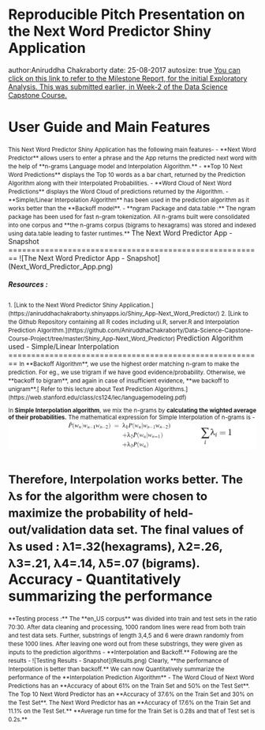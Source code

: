Reproducible Pitch Presentation on the Next Word Predictor Shiny Application
========================================================
author:Aniruddha Chakraborty 
date: 25-08-2017
autosize: true
[You can click on this link to refer to the Milestone Report, for the initial Exploratory Analysis. This was submitted earlier, in Week-2 of the Data Science Capstone Course. ](http://rpubs.com/AniruddhaChakraborty/299610)


User Guide and Main Features
========================================================
<small>
This Next Word Predictor Shiny Application has the following main features-
- **Next Word Predictor** allows users to enter a phrase and the App returns the predicted next word with the help of **n-grams Language model and Interpolation Algorithm.** 
- **Top 10 Next Word Predictions** displays the Top 10 words as a bar chart, returned by the Prediction Algorithm along with their Interpolated Probabilities.
- **Word Cloud of Next Word Predictions** displays the Word Cloud of predictions returned by the Algorithm. 
- **Simple/Linear Interpolation Algorithm** has been used in the prediction algorithm as it works better than the **Backoff model**.  
- **ngram Package and data.table :** The ngram package has been used for fast n-gram tokenization. All n-grams built were consolidated into one corpus and **the n-grams corpus (bigrams to hexagrams) was stored and indexed using data.table leading to faster runtimes.**
</small>
The Next Word Predictor App - Snapshot
========================================================
![The Next Word Predictor App - Snapshot](Next_Word_Predictor_App.png)
<h5>Resources :</h5>
<small>1. [Link to the Next Word Predictor Shiny Application.](https://aniruddhachakraborty.shinyapps.io/Shiny_App-Next_Word_Predictor/)  
2. [Link to the Github Repository containing all R codes including ui.R, server.R and Interpolation Prediction Algorithm.](https://github.com/AniruddhaChakraborty/Data-Science-Capstone-Course-Project/tree/master/Shiny_App-Next_Word_Predictor)  
</small>
Prediction Algorithm used - Simple/Linear Interpolation
========================================================
<small>
In **Backoff Algorithm**, we use the highest order matching n-gram to make the prediction. For eg., we use trigram if we have good evidence/probability. Otherwise, we **backoff to bigram**, and again in case of insufficient evidence, **we backoff to unigram**.[ Refer to this lecture about Text Prediction Algorithms.](https://web.stanford.edu/class/cs124/lec/languagemodeling.pdf)

In **Simple Interpolation algorithm**, we mix the n-grams by **calculating the wighted average of their probabilities.** The mathematical expression for Simple Interpolation of n-grams is -  
![Simple Interpolation Expression](SimpleInterpolationExpression.png)

Therefore, **Interpolation works better**. The λs for the algorithm were chosen to maximize the probability of held-out/validation data set. **The final values of λs used : λ1=.32(hexagrams), λ2=.26, λ3=.21, λ4=.14, λ5=.07 (bigrams)**.
</small>
Accuracy - Quantitatively summarizing the performance
========================================================
<small>
**Testing process :** The **en_US corpus** was divided into train and test sets in the ratio 70:30. After data cleaning and processing, 1000 random lines were read from both train and test data sets. Further, substrings of length 3,4,5 and 6 were drawn randomly from these 1000 lines. After leaving one word out from these substrings, they were given as inputs to the prediction algorithms - **Interpolation and Backoff.** Following are the results -  
![Testing Results - Snapshot](Results.png)  
Clearly, **the performance of Interpolation is better than backoff.** We can now Quantitatively summarize the performance of the **Interpolation Prediction Algorithm** -  
The Word Cloud of Next Word Predictions has an **Accuracy of about 61% on the Train Set and 50% on the Test Set**. The Top 10 Next Word Predictor has an **Accuracy of 37.6% on the Train Set and 30% on the Test Set**. The Next Word Predictor has an **Accuracy of 17.6% on the Train Set and 11.1% on the Test Set.** **Average run time for the Train Set is 0.28s and that of Test set is 0.2s.**
</small>

